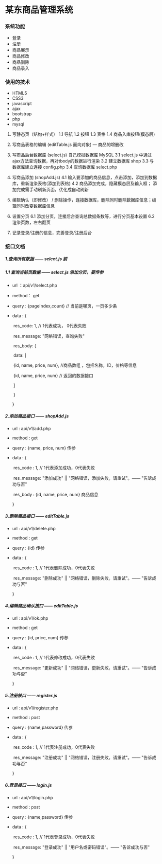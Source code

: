 # 某东商品管理系统

### 系统功能

* 登录
* 注册
* 商品展示
* 商品修改
* 商品删除
* 商品录入

### 使用的技术

* HTML5
* CSS3
* javascript
* ajax
* bootstrap
* php
* mysql

1. 写静态页（结构+样式）
    1.1 导航
    1.2 按钮
    1.3 表格
    1.4 商品入库按钮(模态层)

2. 写商品表格的编辑 (editTable.js 面向对象) — 商品的增删改

3. 写商品后台数据库 (select.js) 自己模拟数据库 MySQL
    3.1 select.js 中通过ajax方法查询数据，再对tbody的数据进行渲染
    3.2 建立数据库 shop
    3.3 与数据库建立连接 config.php
    3.4 查询数据库  select.php

4. 写商品添加 (shopAdd.js)
    4.1 输入要添加的商品信息，点击添加，添加到数据库，重新渲染表格(添加到表格)
    4.2 商品添加完成，隐藏模态层及输入框； 添加完成需手动刷新页面，优化成自动刷新

5. 编辑确认（即修改） / 删除操作，连接数据库，删除同时删除数据库信息；编辑同时改变数据库信息

6. 设置分页
    6.1 添加分页，连接后台查询总数据条数等，进行分页基本设置
    6.2 渲染页数，左右翻页

7. 记录登录/注册的信息，完善登录/注册后台


### 接口文档

##### 1.查询所有数据 —— select.js 前
##### 1.1 查询当前页数据 —— select.js  添加分页，要传参

- url ：api/v1/select.php  

- method： get

<!-- - query : null -->
- query : {pageIndex,count}  // 当前是哪页，一页多少条

- data : {

  ​	res_code: 1, // 1代表成功， 0代表失败

  ​	res_message: "网络错误，查询失败"

  ​	res_body: {

  ​		data: [

  ​			{id, name, price, num}, //商品数组 ，包括名称，ID，价格等信息

  ​			{id, name, price, num} // 返回的数据接口

  ​		]

  ​	}

  }
  
#####  2.添加商品接口 —— shopAdd.js

- url : api/v1/add.php

- method : get

- query : {name, price, num} 传参

- data : {

  ​	res_code : 1, // 1代表添加成功，0代表失败

  ​	res_message:   "添加成功"  ||  "网络错误，添加失败，请重试"。—— "告诉成功与否"

  ​	res_body : {id, name, price, num} 商品信息

  }

#####  3.删除商品接口 —— editTable.js

- url : api/v1/delete.php

- method : get

- query : {id} 传参

- data : {

  ​	res_code : 1, // 1代表删除成功，0代表失败

  ​	res_message:   "删除成功"  ||  "网络错误，删除失败，请重试"。—— "告诉成功与否"

  }

#####  4.编辑商品确认接口 —— editTable.js

- url : api/v1/ok.php

- method : get 

- query : {id, price, num} 传参

- data : {

  ​	res_code : 1, // 1代表修改成功，0代表失败

  ​	res_message:   "更新成功"  ||  "网络错误，更新失败，请重试"。—— "告诉成功与否"

  }


#####  5.注册接口 —— register.js

- url : api/v1/register.php

- method : post 

- query : {name,password} 传参

- data : {

  ​	res_code : 1, // 1代表注册成功，0代表失败

  ​	res_message:   "注册成功"  ||  "网络错误，注册失败，请重试"。—— "告诉成功与否"

  }

#####  6.登录接口 —— login.js

- url : api/v1/login.php

- method : post 

- query : {name,password} 传参

- data : {

  ​	res_code : 1, // 1代表登录成功，0代表失败

  ​	res_message:   "登录成功"  ||  "用户名或密码错误"。—— "告诉成功与否"

  }